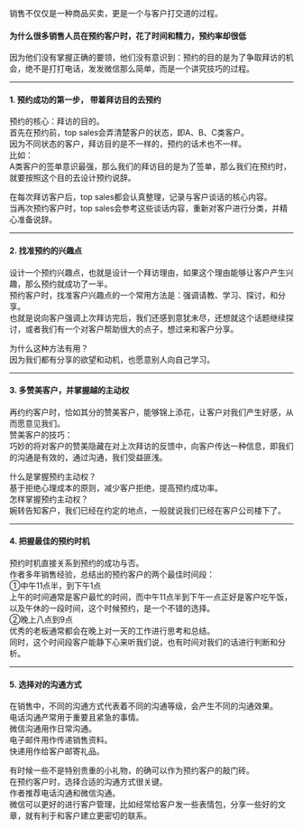销售不仅仅是一种商品买卖，更是一个与客户打交道的过程。      

#### 为什么很多销售人员在预约客户时，花了时间和精力，预约率却很低
因为他们没有掌握正确的要领，他们没有意识到：预约的目的是为了争取拜访的机会，绝不是打打电话，发发微信那么简单，而是一个讲究技巧的过程。      
****
#### 1. 预约成功的第一步， 带着拜访目的去预约
预约的核心：拜访的目的。      
首先在预约前，top sales会弄清楚客户的状态，即A、B、C类客户。      
因为不同状态的客户，拜访目的是不一样的，预约的话术也不一样。     
比如：     
A类客户的签单意识最强，那么我们的拜访目的是为了签单，那么我们在预约时，就要按照这个目的去设计预约说辞。       
     
在每次拜访客户后，top sales都会认真整理，记录与客户谈话的核心内容。     
当再次预约客户时，top sales会参考这些谈话内容，重新对客户进行分类，并精心准备说辞。        
****
#### 2. 找准预约的兴趣点
设计一个预约兴趣点，也就是设计一个拜访理由，如果这个理由能够让客户产生兴趣，那么预约就成功了一半。    
预约客户时，找准客户兴趣点的一个常用方法是：强调请教、学习、探讨，和分享。     
也就是说向客户强调上次拜访完后，我们还感到意犹未尽，还想就这个话题继续探讨，或者我们有一个对客户帮助很大的点子，想过来和客户分享。      
      
为什么这种方法有用？     
因为我们都有分享的欲望和动机，也愿意别人向自己学习。      
     
****
#### 3. 多赞美客户，并掌握越的主动权
再约约客户时，恰如其分的赞美客户，能够锦上添花，让客户对我们产生好感，从而愿意见我们。     
赞美客户的技巧：     
巧妙的将对客户的赞美隐藏在对上次拜访的反馈中，向客户传达一种信息，即我们的沟通是有效的，通过沟通，我们受益匪浅。     
          
什么是掌握预约主动权？              
基于拒绝心理成本的原则，减少客户拒绝，提高预约成功率。       
怎样掌握预约主动权？        
婉转告知客户，我们已经在约定的地点，一般就说我们已经在客户公司楼下了。      
    
*****
#### 4. 把握最佳的预约时机
预约时机直接关系到预约的成功与否。       
作者多年销售经验，总结出的预约客户的两个最佳时间段：       
①中午11点半，到下午1点      
上午的时间通常是客户最忙的时间，而中午11点半到下午一点正好是客户吃午饭，以及午休的一段时间，这个时候预约，是一个不错的选择。     
②晚上八点到9点     
优秀的老板通常都会在晚上对一天的工作进行思考和总结。      
同时，这个时间段客户能静下心来听我们说，也有时间对我们的话进行判断和分析。     
     
****
#### 5. 选择对的沟通方式
在销售中，不同的沟通方式代表着不同的沟通等级，会产生不同的沟通效果。      
电话沟通产常用于重要且紧急的事情。     
微信沟通用作日常沟通。    
电子邮件用作传递销售资料。    
快递用作给客户邮寄礼品。     
      
有时候一些不是特别贵重的小礼物，的确可以作为预约客户的敲门砖。     
在预约客户时，选择合适的沟通方式很关键。     
作者推荐电话沟通和微信沟通。     
微信可以更好的进行客户管理，比如经常给客户发一些表情包，分享一些好的文章，就有利于和客户建立更密切的联系。